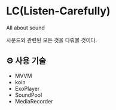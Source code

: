 # LC(Listen-Carefully)

All about sound

사운드와 관련된 모든 것을 다뤄볼 것이다.

## ⚙️ 사용 기술
- MVVM
- koin
- ExoPlayer
- SoundPool
- MediaRecorder
